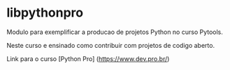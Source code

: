 # libpythonpro
Modulo para exemplificar a producao de projetos Python no curso Pytools.

Neste curso e ensinado como contribuir com projetos de codigo aberto.

Link para o curso [Python Pro] (https://www.dev.pro.br/)

